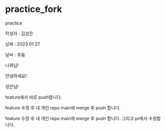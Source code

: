 # practice_fork

practice

작성자 : 김성은

날짜 : 2023 01 27

날씨 : 추움

나희님!

안녕하세요!

성은님!

feature에서 바로 push합니다.

feature 수정 후 내 개인 repo main에 merge 후 push 합니다.

feature 수정 후 내 개인 repo main에 merge 후 push 합니다. 그리고 pr에서 수정합니다.